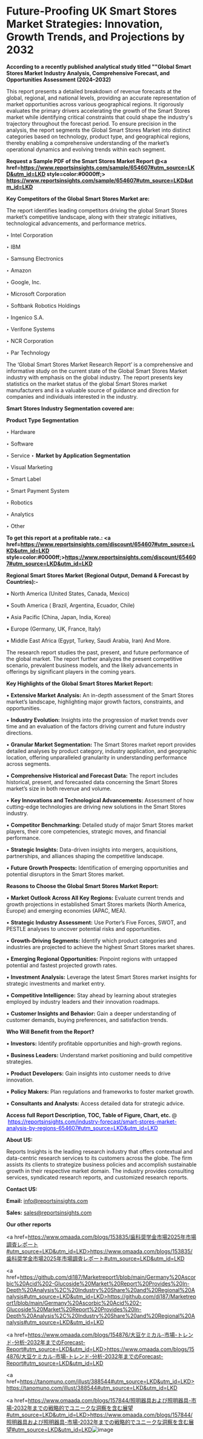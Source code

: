 # Future-Proofing UK Smart Stores Market Strategies: Innovation, Growth Trends, and Projections by 2032

<strong>According to a recently published analytical study titled ""Global Smart Stores Market Industry Analysis, Comprehensive Forecast, and Opportunities Assessment (2024–2032)</strong>

This report presents a detailed breakdown of revenue forecasts at the global, regional, and national levels, providing an accurate representation of market opportunities across various geographical regions. It rigorously evaluates the primary drivers accelerating the growth of the Smart Stores market while identifying critical constraints that could shape the industry's trajectory throughout the forecast period. To ensure precision in the analysis, the report segments the Global Smart Stores Market into distinct categories based on technology, product type, and geographical regions, thereby enabling a comprehensive understanding of the market’s operational dynamics and evolving trends within each segment.

<strong>Request a Sample PDF of the Smart Stores Market Report </strong><strong>@<a href=https://www.reportsinsights.com/sample/654607#utm_source=LKD&utm_id=LKD style=color:#0000ff;> https://www.reportsinsights.com/sample/654607#utm_source=LKD&utm_id=LKD</a></strong></font>

<strong>Key Competitors of the Global Smart Stores Market are:</strong>

The report identifies leading competitors driving the global Smart Stores market’s competitive landscape, along with their strategic initiatives, technological advancements, and performance metrics.

‣ Intel Corporation

‣ IBM

‣ Samsung Electronics

‣ Amazon

‣ Google, Inc.

‣ Microsoft Corporation

‣ Softbank Robotics Holdings

‣ Ingenico S.A.

‣ Verifone Systems

‣ NCR Corporation

‣ Par Technology

The ‘Global Smart Stores Market Research Report’ is a comprehensive and informative study on the current state of the Global Smart Stores Market industry with emphasis on the global industry. The report presents key statistics on the market status of the global Smart Stores market manufacturers and is a valuable source of guidance and direction for companies and individuals interested in the industry.

<strong>Smart Stores Industry Segmentation covered are:</strong>

<strong>Product Type Segmentation</strong>

‣ Hardware

‣ Software

‣ Service
‣ 
<strong>Market by Application Segmentation</strong>

‣ Visual Marketing

‣ Smart Label

‣ Smart Payment System

‣ Robotics

‣ Analytics

‣ Other

<strong>To get this report at a profitable rate.: <a href=https://www.reportsinsights.com/discount/654607#utm_source=LKD&utm_id=LKD style=color:#0000ff;>https://www.reportsinsights.com/discount/654607#utm_source=LKD&utm_id=LKD</a></strong></font>

<strong>Regional Smart Stores Market (Regional Output, Demand &amp; Forecast by Countries):-</strong>

• North America (United States, Canada, Mexico)

• South America ( Brazil, Argentina, Ecuador, Chile)

• Asia Pacific (China, Japan, India, Korea)

• Europe (Germany, UK, France, Italy)

• Middle East Africa (Egypt, Turkey, Saudi Arabia, Iran) And More.

The research report studies the past, present, and future performance of the global market. The report further analyzes the present competitive scenario, prevalent business models, and the likely advancements in offerings by significant players in the coming years.

<strong>Key Highlights of the Global Smart Stores Market Report:</strong>

• <strong>Extensive Market Analysis:</strong> An in-depth assessment of the Smart Stores market’s landscape, highlighting major growth factors, constraints, and opportunities.

• <strong>Industry Evolution:</strong> Insights into the progression of market trends over time and an evaluation of the factors driving current and future industry directions.

• <strong>Granular Market Segmentation:</strong> The Smart Stores market report provides detailed analyses by product category, industry application, and geographic location, offering unparalleled granularity in understanding performance across segments.

• <strong>Comprehensive Historical and Forecast Data:</strong> The report includes historical, present, and forecasted data concerning the Smart Stores market’s size in both revenue and volume.

• <strong>Key Innovations and Technological Advancements:</strong> Assessment of how cutting-edge technologies are driving new solutions in the Smart Stores industry.

• <strong>Competitor Benchmarking:</strong> Detailed study of major Smart Stores market players, their core competencies, strategic moves, and financial performance.

• <strong>Strategic Insights:</strong> Data-driven insights into mergers, acquisitions, partnerships, and alliances shaping the competitive landscape.

• <strong>Future Growth Prospects:</strong> Identification of emerging opportunities and potential disruptors in the Smart Stores market.

<strong>Reasons to Choose the Global Smart Stores Market Report:</strong>

• <strong>Market Outlook Across All Key Regions:</strong> Evaluate current trends and growth projections in established Smart Stores markets (North America, Europe) and emerging economies (APAC, MEA).

• <strong>Strategic Industry Assessment:</strong> Use Porter’s Five Forces, SWOT, and PESTLE analyses to uncover potential risks and opportunities.

• <strong>Growth-Driving Segments:</strong> Identify which product categories and industries are projected to achieve the highest Smart Stores market shares.

• <strong>Emerging Regional Opportunities:</strong> Pinpoint regions with untapped potential and fastest projected growth rates.

• <strong>Investment Analysis:</strong> Leverage the latest Smart Stores market insights for strategic investments and market entry.

• <strong>Competitive Intelligence:</strong> Stay ahead by learning about strategies employed by industry leaders and their innovation roadmaps.

• <strong>Customer Insights and Behavior:</strong> Gain a deeper understanding of customer demands, buying preferences, and satisfaction trends.

<strong>Who Will Benefit from the Report?</strong>

• <strong>Investors:</strong> Identify profitable opportunities and high-growth regions.

• <strong>Business Leaders:</strong> Understand market positioning and build competitive strategies.

• <strong>Product Developers:</strong> Gain insights into customer needs to drive innovation.

• <strong>Policy Makers:</strong> Plan regulations and frameworks to foster market growth.

• <strong>Consultants and Analysts:</strong> Access detailed data for strategic advice.
</ul>
<strong>Access full Report Description, TOC, Table of Figure, Chart, etc. </strong>@  <a href=https://reportsinsights.com/industry-forecast/smart-stores-market-analysis-by-regions-654607#utm_source=LKD&utm_id=LKD style=color:#0000ff;>https://reportsinsights.com/industry-forecast/smart-stores-market-analysis-by-regions-654607#utm_source=LKD&utm_id=LKD</a></font>

<strong><strong>About US</strong>:</strong>

Reports Insights is the leading research industry that offers contextual and data-centric research services to its customers across the globe. The firm assists its clients to strategize business policies and accomplish sustainable growth in their respective market domain. The industry provides consulting services, syndicated research reports, and customized research reports.

<strong>Contact US:</strong>

<p class=""""><b>Email:</b> <a href=mailto:info@reportsinsights.com>info@reportsinsights.com</a></p>
<p class=""""><b>Sales:</b> <a href=mailto:sales@reportsinsights.com>sales@reportsinsights.com</a></p>

<strong>Our other reports</strong>

<a href=https://www.omaada.com/blogs/153835/歯科奨学金市場2025年市場調査レポート#utm_source=LKD&utm_id=LKD>https://www.omaada.com/blogs/153835/歯科奨学金市場2025年市場調査レポート#utm_source=LKD&utm_id=LKD</a>

<a href=https://github.com/di187/Marketreport1/blob/main/Germany%20Ascorbic%20Acid%202-Glucoside%20Market%20Report%20Provides%20In-Depth%20Analysis%2C%20Industry%20Share%20and%20Regional%20Analysis#utm_source=LKD&utm_id=LKD>https://github.com/di187/Marketreport1/blob/main/Germany%20Ascorbic%20Acid%202-Glucoside%20Market%20Report%20Provides%20In-Depth%20Analysis%2C%20Industry%20Share%20and%20Regional%20Analysis#utm_source=LKD&utm_id=LKD</a>

<a href=https://www.omaada.com/blogs/154876/大豆ケミカル-市場-トレンド-分析-2032年までのForecast-Report#utm_source=LKD&utm_id=LKD>https://www.omaada.com/blogs/154876/大豆ケミカル-市場-トレンド-分析-2032年までのForecast-Report#utm_source=LKD&utm_id=LKD</a>

<a href=https://tanomuno.com/illust/388544#utm_source=LKD&utm_id=LKD>https://tanomuno.com/illust/388544#utm_source=LKD&utm_id=LKD</a>

<a href=https://www.omaada.com/blogs/157844/照明器具および照明器具-市場-2032年までの戦略的でユニークな洞察を含む展望#utm_source=LKD&utm_id=LKD>https://www.omaada.com/blogs/157844/照明器具および照明器具-市場-2032年までの戦略的でユニークな洞察を含む展望#utm_source=LKD&utm_id=LKD</a>![image](https://github.com/user-attachments/assets/13608409-d3ac-4c5d-84b4-3fd87749401c)
